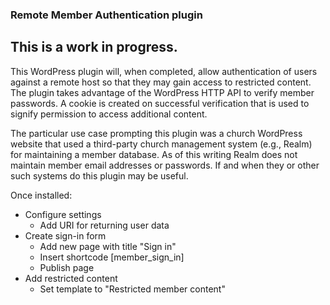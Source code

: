 ### Remote Member Authentication plugin

## This is a work in progress.

This WordPress plugin will, when completed, allow authentication of users against a remote host so that they may gain access to restricted content. The plugin takes advantage of the WordPress HTTP API to verify member passwords. A cookie is created on successful verification that is used to signify permission to access additional content.

The particular use case prompting this plugin was a church WordPress website that used a third-party church management system (e.g., Realm) for maintaining a member database. As of this writing Realm does not maintain member email addresses or passwords. If and when they or other such systems do this plugin may be useful.

Once installed:

- Configure settings
	- Add URI for returning user data
- Create sign-in form
	- Add new page with title "Sign in"
	- Insert shortcode [member_sign_in]
	- Publish page
- Add restricted content
	- Set template to "Restricted member content" 
 